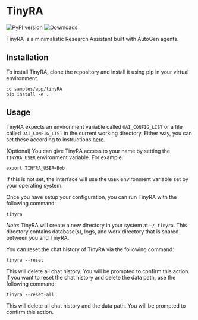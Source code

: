# TinyRA

[![PyPI version](https://badge.fury.io/py/tinyra.svg)](https://badge.fury.io/py/tinyra)
[![Downloads](https://static.pepy.tech/badge/tinyra/week)](https://pepy.tech/project/tinyra)

TinyRA is a minimalistic Research Assistant built with AutoGen agents.

## Installation

To install TinyRA, clone the repository and install it using pip in your virtual environment.

```
cd samples/app/tinyRA
pip install -e .
```


## Usage

TinyRA expects an environment variable called `OAI_CONFIG_LIST` or a file called `OAI_CONFIG_LIST` in the current working directory.
 Either way, you can set these according to instructions [here](https://github.com/microsoft/autogen#quickstart).

(Optional) You can give TinyRA access to your name by setting the `TINYRA_USER` environment variable. For example
```
export TINYRA_USER=Bob
```
If this is not set, the interface will use the `USER` environment variable set by your operating system.

Once you have setup your configuration, you can run TinyRA with the following command:

```
tinyra
```

_Note_: TinyRA will create a new directory in your system at `~/.tinyra`. This directory contains database(s), logs, and work directory that is shared between you and TinyRA.



You can reset the chat history of TinyRA via the following command:

```
tinyra --reset
```
This will delete all chat history. You will be prompted to confirm this action.
If you want to reset the chat history and delete the data path, use the following command:


```
tinyra --reset-all
```

This will delete all chat history and the data path. You will be prompted to confirm this action.

